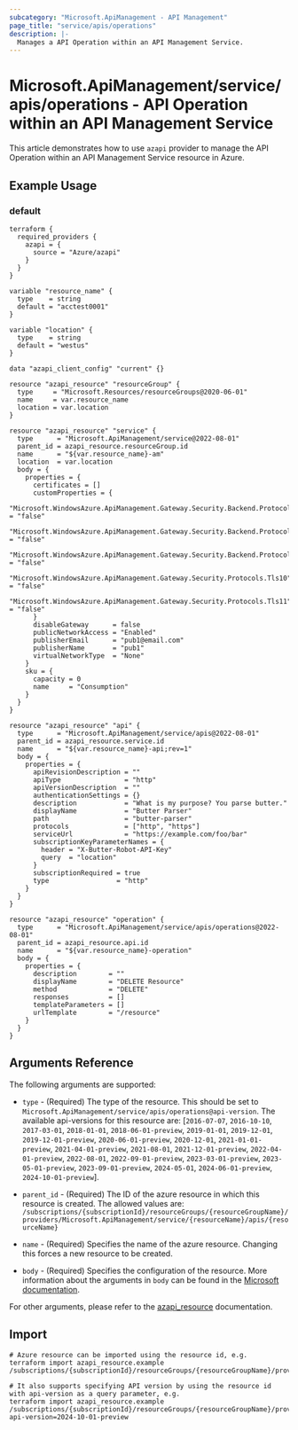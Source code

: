 ```yaml
---
subcategory: "Microsoft.ApiManagement - API Management"
page_title: "service/apis/operations"
description: |-
  Manages a API Operation within an API Management Service.
---
```


# Microsoft.ApiManagement/service/apis/operations - API Operation within an API Management Service

This article demonstrates how to use `azapi` provider to manage the API Operation within an API Management Service resource in Azure.



## Example Usage

### default

```hcl
terraform {
  required_providers {
    azapi = {
      source = "Azure/azapi"
    }
  }
}

variable "resource_name" {
  type    = string
  default = "acctest0001"
}

variable "location" {
  type    = string
  default = "westus"
}

data "azapi_client_config" "current" {}

resource "azapi_resource" "resourceGroup" {
  type     = "Microsoft.Resources/resourceGroups@2020-06-01"
  name     = var.resource_name
  location = var.location
}

resource "azapi_resource" "service" {
  type      = "Microsoft.ApiManagement/service@2022-08-01"
  parent_id = azapi_resource.resourceGroup.id
  name      = "${var.resource_name}-am"
  location  = var.location
  body = {
    properties = {
      certificates = []
      customProperties = {
        "Microsoft.WindowsAzure.ApiManagement.Gateway.Security.Backend.Protocols.Ssl30" = "false"
        "Microsoft.WindowsAzure.ApiManagement.Gateway.Security.Backend.Protocols.Tls10" = "false"
        "Microsoft.WindowsAzure.ApiManagement.Gateway.Security.Backend.Protocols.Tls11" = "false"
        "Microsoft.WindowsAzure.ApiManagement.Gateway.Security.Protocols.Tls10"         = "false"
        "Microsoft.WindowsAzure.ApiManagement.Gateway.Security.Protocols.Tls11"         = "false"
      }
      disableGateway      = false
      publicNetworkAccess = "Enabled"
      publisherEmail      = "pub1@email.com"
      publisherName       = "pub1"
      virtualNetworkType  = "None"
    }
    sku = {
      capacity = 0
      name     = "Consumption"
    }
  }
}

resource "azapi_resource" "api" {
  type      = "Microsoft.ApiManagement/service/apis@2022-08-01"
  parent_id = azapi_resource.service.id
  name      = "${var.resource_name}-api;rev=1"
  body = {
    properties = {
      apiRevisionDescription = ""
      apiType                = "http"
      apiVersionDescription  = ""
      authenticationSettings = {}
      description            = "What is my purpose? You parse butter."
      displayName            = "Butter Parser"
      path                   = "butter-parser"
      protocols              = ["http", "https"]
      serviceUrl             = "https://example.com/foo/bar"
      subscriptionKeyParameterNames = {
        header = "X-Butter-Robot-API-Key"
        query  = "location"
      }
      subscriptionRequired = true
      type                 = "http"
    }
  }
}

resource "azapi_resource" "operation" {
  type      = "Microsoft.ApiManagement/service/apis/operations@2022-08-01"
  parent_id = azapi_resource.api.id
  name      = "${var.resource_name}-operation"
  body = {
    properties = {
      description        = ""
      displayName        = "DELETE Resource"
      method             = "DELETE"
      responses          = []
      templateParameters = []
      urlTemplate        = "/resource"
    }
  }
}

```



## Arguments Reference

The following arguments are supported:

* `type` - (Required) The type of the resource. This should be set to `Microsoft.ApiManagement/service/apis/operations@api-version`. The available api-versions for this resource are: [`2016-07-07`, `2016-10-10`, `2017-03-01`, `2018-01-01`, `2018-06-01-preview`, `2019-01-01`, `2019-12-01`, `2019-12-01-preview`, `2020-06-01-preview`, `2020-12-01`, `2021-01-01-preview`, `2021-04-01-preview`, `2021-08-01`, `2021-12-01-preview`, `2022-04-01-preview`, `2022-08-01`, `2022-09-01-preview`, `2023-03-01-preview`, `2023-05-01-preview`, `2023-09-01-preview`, `2024-05-01`, `2024-06-01-preview`, `2024-10-01-preview`].

* `parent_id` - (Required) The ID of the azure resource in which this resource is created. The allowed values are:  
  `/subscriptions/{subscriptionId}/resourceGroups/{resourceGroupName}/providers/Microsoft.ApiManagement/service/{resourceName}/apis/{resourceName}`

* `name` - (Required) Specifies the name of the azure resource. Changing this forces a new resource to be created.

* `body` - (Required) Specifies the configuration of the resource. More information about the arguments in `body` can be found in the [Microsoft documentation](https://learn.microsoft.com/en-us/azure/templates/Microsoft.ApiManagement/service/apis/operations?pivots=deployment-language-terraform).

For other arguments, please refer to the [azapi_resource](https://registry.terraform.io/providers/Azure/azapi/latest/docs/resources/resource) documentation.

## Import

 ```shell
 # Azure resource can be imported using the resource id, e.g.
 terraform import azapi_resource.example /subscriptions/{subscriptionId}/resourceGroups/{resourceGroupName}/providers/Microsoft.ApiManagement/service/{resourceName}/apis/{resourceName}/operations/{resourceName}
 
 # It also supports specifying API version by using the resource id with api-version as a query parameter, e.g.
 terraform import azapi_resource.example /subscriptions/{subscriptionId}/resourceGroups/{resourceGroupName}/providers/Microsoft.ApiManagement/service/{resourceName}/apis/{resourceName}/operations/{resourceName}?api-version=2024-10-01-preview
 ```
